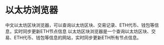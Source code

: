 # 以太坊浏览器


中文以太坊区块浏览器，可以查询以太坊区块、交易记录、ETH代币、钱包等信息，实时同步更新ETH节点信息
以太坊区块浏览器是一个查询以太坊区块、交易、ETH代币、钱包等信息的网站，实时同步更新ETH所有节点信息。


